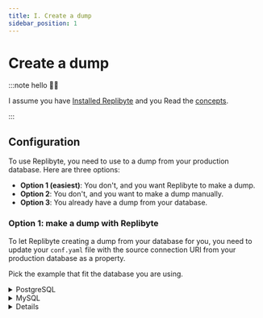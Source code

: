 ```yaml
---
title: I. Create a dump
sidebar_position: 1
---
```


# Create a dump

:::note hello 👋🏼

I assume you have [Installed Replibyte](/docs/getting-started/installation) and you Read the [concepts](/docs/getting-started/concepts).

:::

## Configuration

To use Replibyte, you need to use to a dump from your production database. Here are three options:

* **Option 1 (easiest)**: You don't, and you want Replibyte to make a dump.
* **Option 2**: You don't, and you want to make a dump manually.
* **Option 3**: You already have a dump from your database.

### Option 1: make a dump with Replibyte

To let Replibyte creating a dump from your database for you, you need to update your `conf.yaml` file with the source connection URI from your production database as a property.

Pick the example that fit the database you are using.

<details>

<summary>PostgreSQL</summary>

```yaml
source:
  connection_uri: postgres://[user]:[password]@[host]:[port]/[database]
```

</details>

<details>

<summary>MySQL</summary>

```yaml
source:
  connection_uri: mysql://[user]:[password]@[host]:[port]/[database]
```

</details>

<details>

### Option 2: Make a dump manually

Here are the commands to dump your database yourself

<details>

<summary>PostgreSQL</summary>

```yaml
pg_dump --column-inserts --no-owner -h [host] -p [port] -U [username] [database]
```

</details>

<details>

<summary>MySQL</summary>

```yaml
mysqldump -h [host] -P [port] -u [username] -p --add-drop-database --add-drop-table --skip-extended-insert --complete-insert --single-transaction --quick --databases
```

</details>


### Option 3: You already have a dump

You have nothing to do, but it is possible that some options are missing from your dump, then you'll need to use the [option 2](#option-2-make-a-dump-manually)

## Hide sensitive data with Transformers


By using [Transformers](/docs/transformers), you can change on the fly your database data. Let's say we have the following structure for a table `employees`

```sql
CREATE TABLE public.customers (
    id bpchar NOT NULL,
    first_name character varying(30) NOT NULL,
    last_name character varying(30) NOT NULL,
    contact_email character varying(2048) NOT NULL,
    contact_phone character varying(24)
);
```

with the following entries:

```sql
INSERT INTO public.customers (id, first_name, last_name, contact_email, contact_phone) VALUES ('ALFKI', 'Maria', 'Anders', 'maria.anders@gmail.com', '030-0074321');
INSERT INTO public.customers (id, first_name, last_name, contact_email, contact_phone) VALUES ('ANATR', 'Ana', 'Trujillo', 'ana@factchecker.com', '(5) 555-4729');
INSERT INTO public.customers (id, first_name, last_name, contact_email, contact_phone) VALUES ('ANTON', 'Antonio', 'Moreno', 'anto.moreno@gmail.com', NULL);
```

and you want to hide the `first_name`, `last_name`, `contact_email` and the `contact_phone` fields. You can use the following configuration in your `conf.yaml` file.

```yaml title="source and transformers in your conf.yaml"
source:
  connection_uri: postgres://user:password@host:port/db
  transformers:
    - database: public
      table: customers
      columns:
        - name: first_name
          transformer_name: first-name
        - name: last_name
          transformer_name: random
        - name: contact_phone
          transformer_name: phone-number
        - name: contact_email
          transformer_name: email
```

By using [Transformers](/docs/transformers), you keep your sensitive data safe of being leaked. 

## Run

It's the big day! Let's **run and upload** our transformed dump. But wait, something is missing. If you read about the [concepts](/docs/getting-started/concepts), and [how Replibyte works](/docs/how-replibyte-works), you know that a [Datastore](/docs/getting-started/concepts#datastore) is required to upload the transformed dump. Here is the lines you need to add in your `conf.yaml`

```yaml title="Add your datastore in your conf.yaml"
datastore:
  aws:
    bucket: my-replibyte-dumps
    region: us-east-2
    credentials:
      access_key_id: $ACCESS_KEY_ID
      secret_access_key: $AWS_SECRET_ACCESS_KEY
      session_token: XXX # optional
```

Here the datastore is a S3 bucket where the dump will be stored and accessible for future restore (next guide).

The final `conf.yaml` to create a final transformed dump looks like this:

:::caution

Do not forget to change your bucket name!

:::

```yaml title="conf.yaml"
source:
  connection_uri: postgres://user:password@host:port/db # optional - use only for option #1
  transformers:
    - database: public
      table: customers
      columns:
        - name: first_name
          transformer_name: first-name
        - name: last_name
          transformer_name: random
        - name: contact_phone
          transformer_name: phone-number
        - name: contact_email
          transformer_name: email
datastore:
  aws:
    bucket: my-replibyte-dumps
    region: us-east-2
    credentials:
      access_key_id: $ACCESS_KEY_ID
      secret_access_key: $AWS_SECRET_ACCESS_KEY
      session_token: XXX # optional
```

:::note

Check out [all the Datastore available](/docs/datastores).

:::

Finally, you can run the following command according to you chosen option above:

<details>

<summary>Option 1: Make a dump with Replibyte</summary>

```shell
replibyte -c conf.yaml dump create
```

</details>

<details>

<summary>Option 2 and 3: Create a transformed dump from a dump file</summary>

```shell
cat your_dump.sql | replibyte -c conf.yaml dump create -i -s postgresql
```

`-i` parameter is required to read the data from the input.

`-s` parameter is required if you don't have a `source.connection_uri` in the configuration file. (Valid values are `postgresql`, `postgres`, `mysql`)


</details>

---
Now, it's time to look at how to restore your transformed dump ➡️
